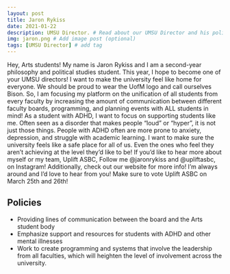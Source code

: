 ```yaml
---
layout: post
title: Jaron Rykiss
date: 2021-01-22
description: UMSU Director. # Read about our UMSU Director and his policies
img: jaron.png # Add image post (optional)
tags: [UMSU Director] # add tag
---
```


Hey, Arts students! My name is Jaron Rykiss and I am a second-year philosophy and political studies student. This year, I hope to become one of your UMSU directors! I want to make the university feel like home for everyone. We should be proud to wear the UofM logo and call ourselves Bison. So, I am focusing my platform on the unification of all students from every faculty by increasing the amount of communication between different faculty boards, programming, and planning events with ALL students in mind! As a student with ADHD, I want to focus on supporting students like me. Often seen as a disorder that makes people “loud” or “hyper”, it is not just those things. People with ADHD often are more prone to anxiety, depression, and struggle with academic learning. I want to make sure the university feels like a safe place for all of us. Even the ones who feel they aren’t achieving at the level they’d like to be! If you’d like to hear more about myself or my team, Uplift ASBC, Follow me @jaronrykiss and @upliftasbc, on Instagram! Additionally, check out our website for more info! I’m always around and I’d love to hear from you! Make sure to vote Uplift ASBC on March 25th and 26th! 

## Policies

- Providing lines of communication between the board and the Arts student body
- Emphasize support and resources for students with ADHD and other mental illnesses
- Work to create programming and systems that involve the 
leadership from all faculties, which will heighten the level 
of involvement across the university.





